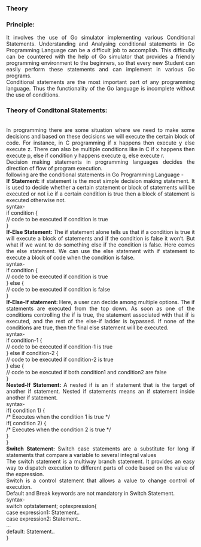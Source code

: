 ### <b>Theory</b>
 <h3><b>Principle:</b></h3>
                   <div align="justify"> It involves the use of Go simulator implementing various Conditional Statements. Understanding and Analysing conditional statements in Go Programming Language can be a difficult job to accomplish. This difficulty can be countered with the help of Go simulator that provides a friendly programming environment to the beginners, so that every new Student can easily perform these statements and can implement in various Go programs. <br>
                   Conditional statements are the most important part of any programming language. Thus the functionality of the Go language is incomplete without the use of conditions.<br>
                    <h3><b>Theory of Conditonal Statements:</b></h3><br>
                    In programming there are some situation where we need to make some decisions and based on these decisions we will execute the certain block of code. For instance, in C programming if x happens then execute y else execute z. There can also be multiple conditions like in C if x happens then execute p, else if condition y happens execute q, else execute r.<br>
                    Decision making statements in programming languages decides the direction of flow of program execution.<br>
                    following are the conditional statements in Go Programming Language -<br>
                    <b>If Statement: </b>if statement is the most simple decision making statement. It is used to decide whether a certain statement or block of statements will be executed or not i.e if a certain condition is true then a block of statement is executed otherwise not.<br>
                    syntax-<br>
                    if  condition { <br>
                        // code to be executed if condition is true<br>
                    }<br>
                    <b>If-Else Statement: </b>The if statement alone tells us that if a condition is true it will execute a block of statements and if the condition is false it won’t. But what if we want to do something else if the condition is false. Here comes the else statement. We can use the else statement with if statement to execute a block of code when the condition is false.<br>
                    syntax-<br>
                    if  condition { <br>
                         // code to be executed if condition is true<br>
                    } else {<br>
                        // code to be executed if condition is false<br>
                    }<br>
                    <b>If-Else-If statement: </b>Here, a user can decide among multiple options. The if statements are executed from the top down. As soon as one of the conditions controlling the if is true, the statement associated with that if is executed, and the rest of the else-if ladder is bypassed. If none of the conditions are true, then the final else statement will be executed.<br>
                    syntax-<br>
                    if  condition-1 { <br>
                         // code to be executed if condition-1 is true<br>
                    } else if condition-2 {<br>
                        // code to be executed if condition-2 is true<br>
                    } else {<br>
                         // code to be executed if both condition1 and condition2 are false<br>
                    }<br>
                    <b>Nested-If Statement: </b>A nested if is an if statement that is the target of another if statement. Nested if statements means an if statement inside another if statement. <br>
                    syntax-<br>
                    if( condition 1) {<br>
                        /* Executes when the condition 1 is true */<br>
                    if( condition 2) {<br>
                         /* Executes when the condition 2 is true */<br>
                        }<br>
                     }<br>
                     <b>Switch Statement: </b>Switch case statements are a substitute for long if statements that compare a variable to several integral values<br>
                     The switch statement is a multiway branch statement. It provides an easy way to dispatch execution to different parts of code based on the value of the expression.<br>
                     Switch is a control statement that allows a value to change control of execution.<br>
                     Default and Break keywords are not mandatory in Switch Statement.<br>
                     syntax-<br>
                     switch optstatement; optexpression{<br>
                    case expression1: Statement..<br>
                    case expression2: Statement..<br>
                    ...<br>
                    default: Statement..<br>
                    }<br>
